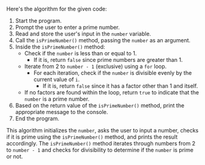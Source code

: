 Here's the algorithm for the given code:

1. Start the program.
2. Prompt the user to enter a prime number.
3. Read and store the user's input in the `number` variable.
4. Call the `isPrimeNumber()` method, passing the `number` as an argument.
5. Inside the `isPrimeNumber()` method:
   - Check if the `number` is less than or equal to 1.
     - If it is, return `false` since prime numbers are greater than 1.
   - Iterate from 2 to `number - 1` (exclusive) using a `for` loop.
     - For each iteration, check if the `number` is divisible evenly by the current value of `i`.
       - If it is, return `false` since it has a factor other than 1 and itself.
   - If no factors are found within the loop, return `true` to indicate that the `number` is a prime number.
6. Based on the return value of the `isPrimeNumber()` method, print the appropriate message to the console.
7. End the program.

This algorithm initializes the `number`, asks the user to input a number, checks if it is prime using the `isPrimeNumber()` method, and prints the result accordingly. The `isPrimeNumber()` method iterates through numbers from 2 to `number - 1` and checks for divisibility to determine if the `number` is prime or not.